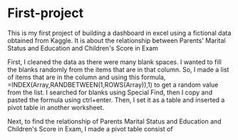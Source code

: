 # First-project
This is my first project of building a dashboard in excel using a fictional data obtained from Kaggle. It is about the relationship between Parents' Marital Status and Education and Children's Score in Exam

First, I cleaned the data as there were many blank spaces. I wanted to fill the blanks randomly from the items that are in that column. So, I made a list of items that are in the column and using this formula, =INDEX(Array,RANDBETWEEN(1,ROWS(Array)),1) to get a random value from the list. I searched for blanks using Special Find, then I copy and pasted the formula using ctrl+enter. Then, I set it as a table and inserted a pivot table in another worksheet. 

Next, to find the relationship of Parents Marital Status and Education and Children's Score in Exam, I made a pivot table consist of 
